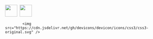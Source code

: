 <img src="https://cdn.jsdelivr.net/gh/devicons/devicon/icons/javascript/javascript-original.svg"
 width = "40">&nbsp;
<img src="https://cdn.jsdelivr.net/gh/devicons/devicon/icons/html5/html5-original.svg" 
 width = "40">&nbsp;

            <img src="https://cdn.jsdelivr.net/gh/devicons/devicon/icons/css3/css3-original.svg" />
          
